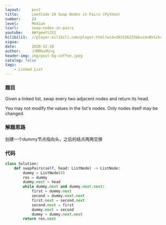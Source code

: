 ```yaml
---
layout:     post
title:      LeetCode 24 Swap Nodes in Pairs (Python)
number:     24
level:      Medium
lcurl:      swap-nodes-in-pairs
youtube:    AWYgewYiZXI
bilibili1:  //player.bilibili.com/player.html?aid=203336225&bvid=BV1ih411f7YK&cid=272199692&page=1
xigua:      
date:       2020-12-28
author:     小明MaxMing
header-img: img/post-bg-coffee.jpeg
catalog: false
tags:
    - Linked List
---
```


### 题目

Given a linked list, swap every two adjacent nodes and return its head.

You may not modify the values in the list's nodes. Only nodes itself may be changed.

### 解题思路

创建一个dummy节点指向头，之后的结点两两交换

### 代码
```python
class Solution:
    def swapPairs(self, head: ListNode) -> ListNode:
        dummy = ListNode(0)
        res = dummy
        dummy.next = head
        while dummy.next and dummy.next.next:
            first = dummy.next
            second = dummy.next.next
            first.next = second.next
            second.next = first
            dummy.next = second
            dummy = dummy.next.next
        return res.next
```
